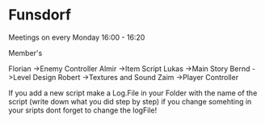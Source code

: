 # Funsdorf

Meetings on every Monday 16:00 - 16:20

Member's

Florian	->Enemy Controller
Almir	->Item Script
Lukas	->Main Story
Bernd	->Level Design
Robert	->Textures and Sound
Zaim	->Player Controller

If you add a new script make a Log.File in your Folder with the name of the script (write down what you did step by step)
if you change somehting in your sripts dont forget to change the logFile!




